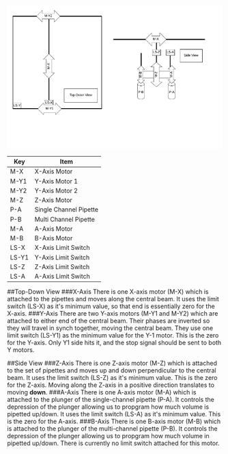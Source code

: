 ![Motion Axes Diagram](https://github.com/cclrobotics/lhr-docs/blob/master/System-Diagrams/Motion-Axes/Motion%20axes%20diagram.png) 

|Key       |      Item               | 
|----------|-------------------------|
| M-X      |X-Axis Motor             |
| M-Y1     |Y-Axis Motor 1           |
| M-Y2     |Y-Axis Motor 2           |
| M-Z      |Z-Axis Motor             |
| P-A      |Single Channel Pipette   |
| P-B      |Multi Channel Pipette    |
| M-A      |A-Axis Motor             |
| M-B      |B-Axis Motor             |
| LS-X     |X-Axis Limit Switch      |
| LS-Y1    |Y-Axis Limit Switch      | 
| LS-Z     |Z-Axis Limit Switch      |
| LS-A     |A-Axis Limit Switch      |

##Top-Down View
###X-Axis
There is one X-axis motor (M-X) which is attached to the pipettes and moves along the central beam. It uses the limit switch (LS-X) as it's minimum value, so that end is essentially zero for the X-axis. 
###Y-Axis
There are two Y-axis motors (M-Y1 and M-Y2) which are attached to either end of the central beam. Their phases are inverted so they will travel in synch together, moving the central beam. They use one limit switch (LS-Y1) as the minimum value for the Y-1 motor. This is the zero for the Y-axis. Only Y1 side hits it, and the stop signal should be sent to both Y motors. 

##Side View
###Z-Axis
There is one Z-axis motor (M-Z) which is attached to the set of pipettes and moves up and down perpendicular to the central beam. It uses the limit switch (LS-Z) as it's minimum value. This is the zero for the Z-axis. Moving along the Z-axis in a positive direction translates to moving **down**. 
###A-Axis
There is one A-axis motor (M-A) which is attached to the plunger of the single-channel pipette (P-A). It controls the depression of the plunger allowing us to propgram how much volume is pipetted up/down. It uses the limit switch (LS-A) as it's minimum value. This is the zero for the A-axis.
###B-Axis
There is one B-axis motor (M-B) which is attached to the plunger of the multi-channel pipette (P-B). It controls the depression of the plunger allowing us to propgram how much volume in pipetted up/down. There is currently no limit switch attached for this motor.
